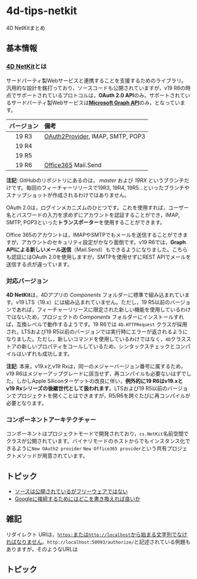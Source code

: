 # 4d-tips-netkit
4D NetKitまとめ

## 基本情報

### [4D NetKit](https://github.com/4d/4D-NetKit)とは

サードパーティ製Webサービスと連携することを支援するためのライブラリ。汎用的な設計を銘打っており，ソースコードも公開されていますが，v19 R6の時点でサポートされているプロトコルは，**OAuth 2.0 API**のみ，サポートされているサードパーティ製Webサービスは[**Microsoft Graph API**](https://docs.microsoft.com/en-us/graph/overview)のみ，となっています。

|バージョン|備考|
|:-:|:-|
|19 R3|[OAuth2Provider](https://blog.4d.com/4d-and-microsoft-365-access/), IMAP, SMTP, POP3|
|19 R4||
|19 R5||
|19 R6|[Office365](https://blog.4d.com/microsoft-365-send-emails/) Mail.Send|

**注記**: GitHubのリポジトリにあるのは， *master* および *19RX* というブランチだけです。毎回のフィーチャーリリースで19R3, 19R4, 19R5…といったブランチやスナップショットが作成されるわけではありません。

OAuth 2.0は，ログインメカニズムのひとつです。これを使用すれば，ユーザー名とパスワードの入力を求めずにアカウントを認証することができ，IMAP, SMTP, POP3といった**トランスポーター**を使用することができます。

Office 365のアカウントは，IMAPやSMTPでもメールを送信することができますが，アカウントのセキュリティ設定がかなり面倒です。v19 R6では，**Graph APIによる新しいメール送信**（Mail.Send）もできるようになりました。こちらも認証にはOAuth 2.0を使用しますが，SMTPを使用せずにREST APIでメールを送信する点が違っています。

### 対応バージョン

**4D NetKit**は，4Dアプリの *Components* フォルダーに標準で組み込まれています。v19 LTS（19.x）には組み込まれていません。ただし，19 R5以前のバージョンであれば，フィーチャーリリースに限定された新しい機能を使用しているわけではないため，プロジェクトの *Components* フォルダーにインストールすれば，互換レベルで動作するようです。19 R6では `4D.HTTPRequest` クラスが採用され，LTSおよび19 R5以前のバージョンでは実行時にエラーが返されるようになりました。ただし，新しいコマンドを使用しているわけではなく，`4D`クラスストアの新しいプロパティをコールしているため，シンタックスチェックとコンパイルはいずれも成功します。

**注記**: 本来，v19.xとv19 Rxは，同一のメジャーバージョン番号に属するため，v19 R6はメジャーアップグレードに該当せず，再コンパイルも必要ないはずでした。しかしApple Siliconターゲットの改良に伴い，__例外的に19 R6はv19.xとv19 Rxシリーズの後継世代として扱われます__。LTSおよび19 R5以前のバージョンでプロジェクトを開くことはできますが，R5/R6を跨ぐたびに再コンパイルが必要となります。

### コンポーネントアーキテクチャー

コンポーネントはプロジェクトモードで開発されており，`cs.NetKit`名前空間でクラスが公開されています。バイナリモードのホストからでもインスタンス化できるように`New OAuth2 provider` `New Office365 provider`という共有プロジェクトメソッドが用意されています。


## トピック

* [ソースは公開されているがフリーウェアではない](https://discuss.4d.com/t/4d-netkit-custom-provider/22350)
* [Googleに接続するためにはどこを書き換えれば良いか](https://discuss.4d.com/t/newfeature-connect-your-mail-transporters-with-an-oauth-2-0-token/17349/16)

## 雑記

リダイレクト URIは，[`https:`または`http://localhost`から始まる文字列でなければなりません](https://docs.microsoft.com/ja-jp/azure/active-directory/develop/reply-url)。`http://localhost:50993/authorize/`と記述されている例題もありますが，そのようなURLは

## トピック
